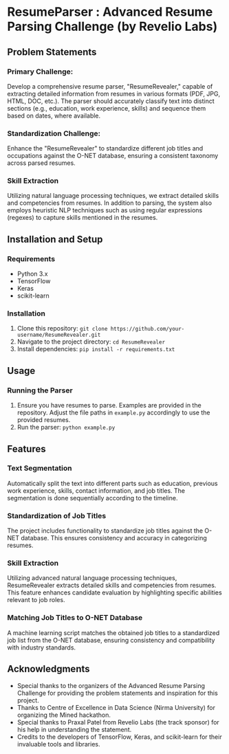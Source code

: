# ResumeParser : Advanced Resume Parsing Challenge (by Revelio Labs)

## Problem Statements

### Primary Challenge:
Develop a comprehensive resume parser, "ResumeRevealer," capable of extracting detailed information from resumes in various formats (PDF, JPG, HTML, DOC, etc.). The parser should accurately classify text into distinct sections (e.g., education, work experience, skills) and sequence them based on dates, where available.

### Standardization Challenge:
Enhance the "ResumeRevealer" to standardize different job titles and occupations against the O-NET database, ensuring a consistent taxonomy across parsed resumes.

### Skill Extraction
Utilizing natural language processing techniques, we extract detailed skills and competencies from resumes. In addition to parsing, the system also employs heuristic NLP techniques such as using regular expressions (regexes) to capture skills mentioned in the resumes.


## Installation and Setup

### Requirements
- Python 3.x
- TensorFlow
- Keras
- scikit-learn

### Installation
1. Clone this repository: `git clone https://github.com/your-username/ResumeRevealer.git`
2. Navigate to the project directory: `cd ResumeRevealer`
3. Install dependencies: `pip install -r requirements.txt`

## Usage

### Running the Parser
1. Ensure you have resumes to parse. Examples are provided in the repository. Adjust the file paths in `example.py` accordingly to use the provided resumes.
2. Run the parser: `python example.py`

## Features

### Text Segmentation
Automatically split the text into different parts such as education, previous work experience, skills, contact information, and job titles. The segmentation is done sequentially according to the timeline.

### Standardization of Job Titles
The project includes functionality to standardize job titles against the O-NET database. This ensures consistency and accuracy in categorizing resumes.

### Skill Extraction
Utilizing advanced natural language processing techniques, ResumeRevealer extracts detailed skills and competencies from resumes. This feature enhances candidate evaluation by highlighting specific abilities relevant to job roles.

### Matching Job Titles to O-NET Database
A machine learning script matches the obtained job titles to a standardized job list from the O-NET database, ensuring consistency and compatibility with industry standards.

## Acknowledgments
- Special thanks to the organizers of the Advanced Resume Parsing Challenge for providing the problem statements and inspiration for this project.
- Thanks to Centre of Excellence in Data Science (Nirma University) for organizing the Mined hackathon.
- Special thanks to Praxal Patel from Revelio Labs (the track sponsor) for his help in understanding the statement.
- Credits to the developers of TensorFlow, Keras, and scikit-learn for their invaluable tools and libraries.
